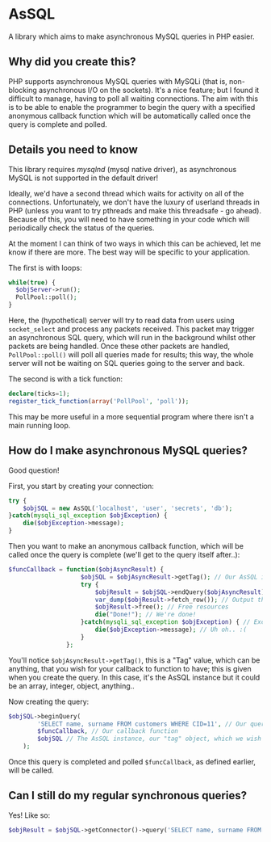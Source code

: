 # AsSQL
A library which aims to make asynchronous MySQL queries in PHP easier.

## Why did you create this?
PHP supports asynchronous MySQL queries with MySQLi (that is, non-blocking asynchronous I/O on the sockets). It's a nice feature; but I found it difficult to manage, having to poll all waiting connections. The aim with this is to be able to enable the programmer to begin the query with a specified anonymous callback function which will be automatically called once the query is complete and polled.

## Details you need to know
This library requires *mysqlnd* (mysql native driver), as asynchronous MySQL is not supported in the default driver!

Ideally, we'd have a second thread which waits for activity on all of the connections. Unfortunately, we don't have the luxury of userland threads in PHP (unless you want to try pthreads and make this threadsafe - go ahead). Because of this, you will need to have something in your code which will periodically check the status of the queries.

At the moment I can think of two ways in which this can be achieved, let me know if there are more. The best way will be specific to your application.

The first is with loops:
```php
while(true) {
  $objServer->run();
  PollPool::poll();
}
```
Here, the (hypothetical) server will try to read data from users using `socket_select` and process any packets received. This packet may trigger an asynchronous SQL query, which will run in the background whilst other packets are being handled. Once these other packets are handled, `PollPool::poll()` will poll all queries made for results; this way, the whole server will not be waiting on SQL queries going to the server and back.

The second is with a tick function:
```php
declare(ticks=1);
register_tick_function(array('PollPool', 'poll'));
```
This may be more useful in a more sequential program where there isn't a main running loop.

## How do I make asynchronous MySQL queries?
Good question!

First, you start by creating your connection:
```php
try {
    $objSQL = new AsSQL('localhost', 'user', 'secrets', 'db');
}catch(mysqli_sql_exception $objException) {
    die($objException->message);
}
```
Then you want to make an anonymous callback function, which will be called once the query is complete (we'll get to the query itself after..):
```php
$funcCallback = function($objAsyncResult) {
                    $objSQL = $objAsyncResult->getTag(); // Our AsSQL instance
                    try {
                        $objResult = $objSQL->endQuery($objAsyncResult); // Free up the instance for queries and get the result.
                        var_dump($objResult->fetch_row()); // Output the result.
                        $objResult->free(); // Free resources
                        die("Done!"); // We're done!
                    }catch(mysqli_sql_exception $objException) { // Exceptions can be thrown by AsSQL::endQuery, be careful!
                        die($objException->message); // Uh oh.. :(
                    }
                };
```
You'll notice `$objAsyncResult->getTag()`, this is a "Tag" value, which can be anything, that you wish for your callback to function to have; this is given when you create the query. In this case, it's the AsSQL instance but it could be an array, integer, object, anything..

Now creating the query:
```php
$objSQL->beginQuery(
        'SELECT name, surname FROM customers WHERE CID=11', // Our query
        $funcCallback, // Our callback function
        $objSQL // The AsSQL instance, our "tag" object, which we wish the callback function to have
    );
```
Once this query is completed and polled `$funcCallback`, as defined earlier, will be called.

## Can I still do my regular synchronous queries?
Yes! Like so:
```php
$objResult = $objSQL->getConnector()->query('SELECT name, surname FROM customers WHERE CID=11');
```

